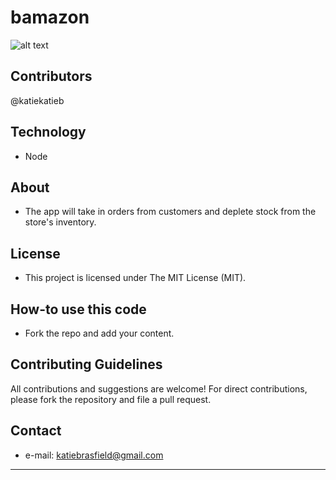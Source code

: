 # bamazon

![alt text](https://raw.githubusercontent.com/katiekatieb/liri/master/casts/customer.svg)


## Contributors
@katiekatieb


## Technology
* Node

## About
* The app will take in orders from customers and deplete stock from the store's inventory. 

## License 
* This project is licensed under The MIT License (MIT).


## How-to use this code
* Fork the repo and add your content.

## Contributing Guidelines
All contributions and suggestions are welcome!
For direct contributions, please fork the repository and file a pull request. 

## Contact
* e-mail: katiebrasfield@gmail.com

---


